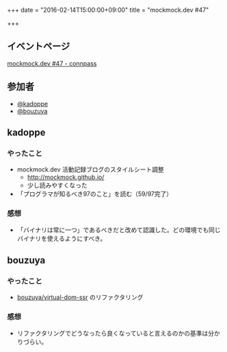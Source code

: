 +++
date = "2016-02-14T15:00:00+09:00"
title = "mockmock.dev #47"

+++

## イベントページ
[mockmock.dev #47 - connpass](http://mockmock.connpass.com/event/26783/)

## 参加者

* [@kadoppe](https://twitter.com/kadoppe)
* [@bouzuya](https://twitter.com/bouzuya)

## kadoppe
### やったこと
* mockmock.dev 活動記録ブログのスタイルシート調整
  * http://mockmock.github.io/
  * 少し読みやすくなった
* 「プログラマが知るべき97のこと」を読む（59/97完了）

### 感想
* 「バイナリは常に一つ」であるべきだと改めて認識した。どの環境でも同じバイナリを使えるようにすべき。

## bouzuya
### やったこと

- [bouzuya/virtual-dom-ssr](https://github.com/bouzuya/virtual-dom-ssr) のリファクタリング

### 感想

- リファクタリングでどうなったら良くなっていると言えるのかの基準は分かりづらい。
